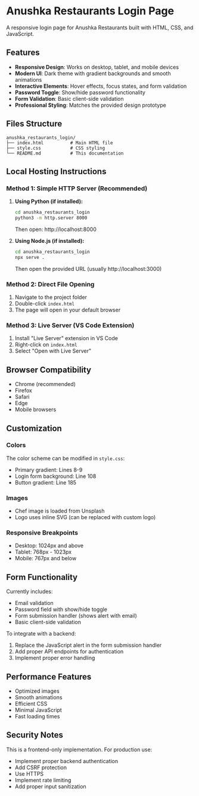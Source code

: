 # Anushka Restaurants Login Page

A responsive login page for Anushka Restaurants built with HTML, CSS, and JavaScript.

## Features

- **Responsive Design**: Works on desktop, tablet, and mobile devices
- **Modern UI**: Dark theme with gradient backgrounds and smooth animations
- **Interactive Elements**: Hover effects, focus states, and form validation
- **Password Toggle**: Show/hide password functionality
- **Form Validation**: Basic client-side validation
- **Professional Styling**: Matches the provided design prototype

## Files Structure

```
anushka_restaurants_login/
├── index.html          # Main HTML file
├── style.css           # CSS styling
└── README.md           # This documentation
```

## Local Hosting Instructions

### Method 1: Simple HTTP Server (Recommended)

1. **Using Python (if installed):**
   ```bash
   cd anushka_restaurants_login
   python3 -m http.server 8000
   ```
   Then open: http://localhost:8000

2. **Using Node.js (if installed):**
   ```bash
   cd anushka_restaurants_login
   npx serve .
   ```
   Then open the provided URL (usually http://localhost:3000)

### Method 2: Direct File Opening

1. Navigate to the project folder
2. Double-click `index.html`
3. The page will open in your default browser

### Method 3: Live Server (VS Code Extension)

1. Install "Live Server" extension in VS Code
2. Right-click on `index.html`
3. Select "Open with Live Server"

## Browser Compatibility

- Chrome (recommended)
- Firefox
- Safari
- Edge
- Mobile browsers

## Customization

### Colors
The color scheme can be modified in `style.css`:
- Primary gradient: Lines 8-9
- Login form background: Line 108
- Button gradient: Line 185

### Images
- Chef image is loaded from Unsplash
- Logo uses inline SVG (can be replaced with custom logo)

### Responsive Breakpoints
- Desktop: 1024px and above
- Tablet: 768px - 1023px
- Mobile: 767px and below

## Form Functionality

Currently includes:
- Email validation
- Password field with show/hide toggle
- Form submission handler (shows alert with email)
- Basic client-side validation

To integrate with a backend:
1. Replace the JavaScript alert in the form submission handler
2. Add proper API endpoints for authentication
3. Implement proper error handling

## Performance Features

- Optimized images
- Smooth animations
- Efficient CSS
- Minimal JavaScript
- Fast loading times

## Security Notes

This is a frontend-only implementation. For production use:
- Implement proper backend authentication
- Add CSRF protection
- Use HTTPS
- Implement rate limiting
- Add proper input sanitization

